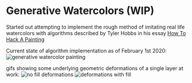 # Generative Watercolors (WIP)
Started out attempting to implement the rough method of imitating real life watercolors with algorithms described by Tyler Hobbs in his essay [How To Hack A Painting](https://tylerxhobbs.com/essays/2020/how-to-hack-a-painting)

Current state of algorithm implementation as of February 1st 2020:
![generative watercolor painting](https://i.imgur.com/2AW5AbC.png)

gifs showing some underlying geometric deformations of a single layer at work:
![no fill deformations](https://i.imgur.com/fjfEvdG.gif)
![deformations with fill](https://i.imgur.com/xpsREtI.gif)
